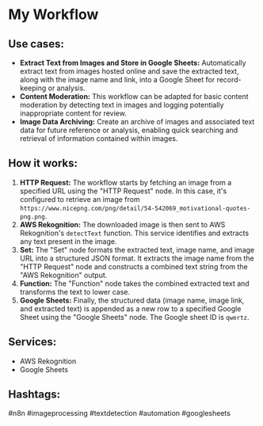 # My Workflow

## Use cases:

- **Extract Text from Images and Store in Google Sheets:** Automatically extract text from images hosted online and save the extracted text, along with the image name and link, into a Google Sheet for record-keeping or analysis.
- **Content Moderation:** This workflow can be adapted for basic content moderation by detecting text in images and logging potentially inappropriate content for review.
- **Image Data Archiving:** Create an archive of images and associated text data for future reference or analysis, enabling quick searching and retrieval of information contained within images.

## How it works:

1.  **HTTP Request:** The workflow starts by fetching an image from a specified URL using the "HTTP Request" node. In this case, it's configured to retrieve an image from `https://www.nicepng.com/png/detail/54-542069_motivational-quotes-png.png`.
2.  **AWS Rekognition:** The downloaded image is then sent to AWS Rekognition's `detectText` function. This service identifies and extracts any text present in the image.
3.  **Set:** The "Set" node formats the extracted text, image name, and image URL into a structured JSON format. It extracts the image name from the "HTTP Request" node and constructs a combined text string from the "AWS Rekognition" output.
4.  **Function:** The "Function" node takes the combined extracted text and transforms the text to lower case.
5.  **Google Sheets:** Finally, the structured data (image name, image link, and extracted text) is appended as a new row to a specified Google Sheet using the "Google Sheets" node. The Google sheet ID is `qwertz`.

## Services:

*   AWS Rekognition
*   Google Sheets

## Hashtags:

#n8n #imageprocessing #textdetection #automation #googlesheets
